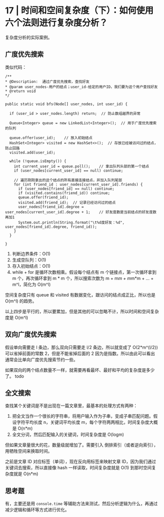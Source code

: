 # 17 | 时间和空间复杂度（下）：如何使用六个法则进行复杂度分析？

复杂度分析的实际案例。

## 广度优先搜索

类似代码：

```
/**
* @Description:  通过广度优先搜索，查找好友
* @param user_nodes-用户的结点；user_id-给定的用户ID，我们要为这个用户查找好友
* @return void
*/

public static void bfs(Node[] user_nodes, int user_id) {

  if (user_id > user_nodes.length) return;  // 防止数组越界的异常

  Queue<Integer> queue = new LinkedList<Integer>();  // 用于广度优先搜索的队列

  queue.offer(user_id);    // 放入初始结点
  HashSet<Integer> visited = new HashSet<>();  // 存放已经被访问过的结点，防止回路
  visited.add(user_id);

  while (!queue.isEmpty()) {
    int current_user_id = queue.poll();    // 拿出队列头部的第一个结点
    if (user_nodes[current_user_id] == null) continue;

    // 遍历刚刚拿出的这个结点的所有直接连接结点，并加入队列尾部
    for (int friend_id : user_nodes[current_user_id].friends) {
      if (user_nodes[friend_id] == null) continue;
      if (visited.contains(friend_id)) continue;
      queue.offer(friend_id);
      visited.add(friend_id);  // 记录已经访问过的结点
      user_nodes[friend_id].degree = user_nodes[current_user_id].degree + 1;    // 好友度数是当前结点的好友度数再加1
      System.out.println(String.format("\t%d度好友：%d",  user_nodes[friend_id].degree, friend_id));
    }
  }

}
```

1. 判断边界条件：O(1)
2. 生成空队列：O(1)
3. 存入初始结点：O(1)
4. while + for 是循环次数相乘。假设每个结点有 m 个链接点，第一次循环拿到 m 个，再次循环拿到 m * m 个，所以搜索次数为 m + m*m + m*m*m + ... + m^l，简化为 O(m^l)

空间复杂度只有 queue 和 visited 有数据变化，跟访问的结点成正比，所以也是 O(m^l) 的趋势。

以上四步是平行的，所以要累加，但是其他的可以忽略不计，所以时间和空间复杂度是 O(m^l)

## 双向广度优先搜索

假设单向需要走 l 条边，那么双向只需要走 l/2 条边，所以就变成了 O(2\*m^(l/2)) 可以省掉前面的常数 2，但是不能省掉后面的 2 因为是指数。所以由此可以看出通常会比单向广度优先搜索节约一些。

如果双向的两个结点数量不一样，就需要再看最坏、最好和平均的复杂度是多少了。 todo

## 全文搜索

查找某个关键词是不是出现在一篇文章里，最基本的处理方式有两种：

1. 把全文当作一个很长的字符串，将用户输入作为子串，变成子串匹配问题。假设字符平均长度 n，关键词平均长度 m，每个字符两两相比，时间复杂度大概是 O(n\*m)
2. 全文分词，然后匹配输入的关键词，时间复杂度是 O(logm)

但如果文章量很大的花，数量级就增加了。需要引入 倒排索引（或者逆向索引），用牺牲空间来换取时间。

之前是文章 ID 对应标签（单词），现在反向用标签来映射文章 ID，因为我们通过关键词去搜索，所以直接像 hash 一样读取，时间复杂度就是 O(1) 到那时空间复杂度就是 O(n\*m)

## 思考题

有，主要还是用 `console.time` 等辅助方法来测试，然后分析逻辑为什么，再通过减少逻辑和循环等方式进行优化。
